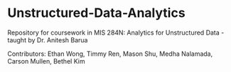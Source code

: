 # Unstructured-Data-Analytics
Repository for coursework in MIS 284N: Analytics for Unstructured Data - taught by Dr. Anitesh Barua

Contributors: Ethan Wong, Timmy Ren, Mason Shu, Medha Nalamada, Carson Mullen, Bethel Kim
